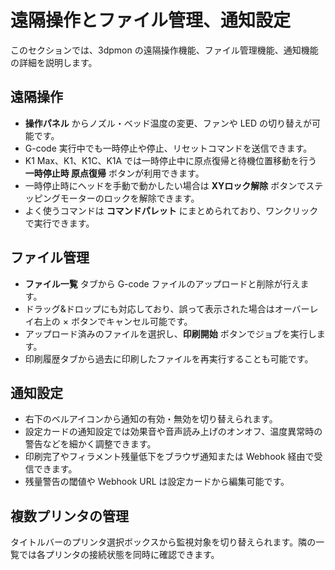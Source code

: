 # 遠隔操作とファイル管理、通知設定

このセクションでは、3dpmon の遠隔操作機能、ファイル管理機能、通知機能の詳細を説明します。

## 遠隔操作
- **操作パネル** からノズル・ベッド温度の変更、ファンや LED の切り替えが可能です。
- G-code 実行中でも一時停止や停止、リセットコマンドを送信できます。
- K1 Max、K1、K1C、K1A では一時停止中に原点復帰と待機位置移動を行う
  **一時停止時 原点復帰** ボタンが利用できます。
- 一時停止時にヘッドを手動で動かしたい場合は
  **XYロック解除** ボタンでステッピングモーターのロックを解除できます。
- よく使うコマンドは **コマンドパレット** にまとめられており、ワンクリックで実行できます。

## ファイル管理
- **ファイル一覧** タブから G-code ファイルのアップロードと削除が行えます。
- ドラッグ&ドロップにも対応しており、誤って表示された場合はオーバーレイ右上の × ボタンでキャンセル可能です。
- アップロード済みのファイルを選択し、**印刷開始** ボタンでジョブを実行します。
- 印刷履歴タブから過去に印刷したファイルを再実行することも可能です。

## 通知設定
- 右下のベルアイコンから通知の有効・無効を切り替えられます。
- 設定カードの通知設定では効果音や音声読み上げのオンオフ、温度異常時の警告などを細かく調整できます。
- 印刷完了やフィラメント残量低下をブラウザ通知または Webhook 経由で受信できます。
- 残量警告の閾値や Webhook URL は設定カードから編集可能です。

## 複数プリンタの管理
タイトルバーのプリンタ選択ボックスから監視対象を切り替えられます。隣の一覧では各プリンタの接続状態を同時に確認できます。
